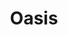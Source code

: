 ---
title: "Oasis"
summary: "Rock band from Burnage, Manchester, formed in 1991. Formed out of the ashes of a band called The Rain who started in 1990. Chris was sacked and took over on vocals. His brother then joined as songwriter and additional guitarist. In 1999, two of the founding members left the group and Noel played their parts on the fourth album. Two new musicians were recruited - and - initially for touring duties, but became full-time and were part of the songwriting process on the following albums. On August 28, 2009, Noel announced that he was leaving the band after an altercation with Liam. The remaining members continue performing as , while Noel formed . Members: ex- ex- & : Drums son of ex- Notable session & live members: Scott McLeod ex-The Ya Ya's : Lead Guitar & Backing Vocals : Drummer : Keyboards : Keyboards : Drums Guitar"
image: "oasis.jpg"
---
